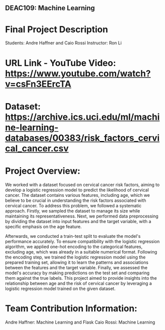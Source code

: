## DEAC109: Machine Learning
# Final Project Description 
Students: Andre Haffner and Caio Rossi
Instructor: Ron Li

# URL Link - YouTube Video: https://www.youtube.com/watch?v=csFn3EErcTA

# Dataset: https://archive.ics.uci.edu/ml/machine-learning-databases/00383/risk_factors_cervical_cancer.csv

# Project Overview: 

We worked with a dataset focused on cervical cancer risk factors, aiming to develop a logistic regression model to predict the likelihood of cervical cancer. The dataset contains various features, including age, which we believe to be crucial in understanding the risk factors associated with cervical cancer. To address this problem, we followed a systematic approach. Firstly, we sampled the dataset to manage its size while maintaining its representativeness. Next, we performed data preprocessing by dividing the dataset into input features and the target variable, with a specific emphasis on the age feature.

Afterwards, we conducted a train-test split to evaluate the model's performance accurately. To ensure compatibility with the logistic regression algorithm, we applied one-hot encoding to the categorical features, excluding age, which was already in a suitable numerical format. Following the encoding step, we trained the logistic regression model using the prepared training set, allowing it to learn the patterns and associations between the features and the target variable. Finally, we assessed the model's accuracy by making predictions on the test set and comparing them against the true labels. This project aimed to provide insights into the relationship between age and the risk of cervical cancer by leveraging a logistic regression model trained on the given dataset.

# Team Contribution Information: 

Andre Haffner: Machine Learning and Flask
Caio Rossi: Machine Learning